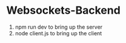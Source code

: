 # Websockets-Backend

1. npm run dev to bring up the server
2. node client.js to bring up the client